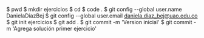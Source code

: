 $ pwd
$ mkdir ejercicios
$ cd 
$ code .
$ git config --global user.name DanielaDiazBej
$ git config --global user.email daniela.diaz_bej@uao.edu.co
$ git init ejercicios
$ git add .
$ git commit -m 'Version inicial'
$ git commit -m 'Agrega solución primer ejercicio'